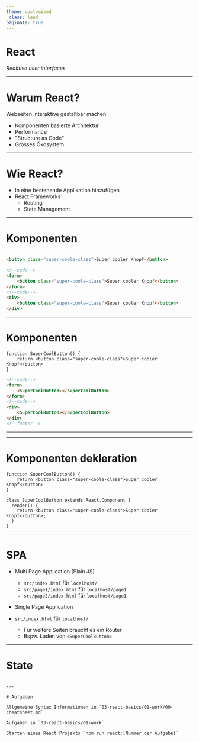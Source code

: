 ```yaml
---
theme: customized
_class: lead
paginate: true
---
```


# React

*Reaktive user interfaces*

--- 

# Warum **React**?

Webseiten interaktive gestaltbar machen

* Komponenten basierte Architektur
* Performance
* "Structure as Code"
* Grosses Ökosystem

---

# Wie **React**?

* In eine bestehende Applikation hinzufügen
* React Frameworks
    * Routing
    * State Management

---

# Komponenten

```html

<button class="super-coole-class">Super cooler Knopf</button>
```

```html
<!--code-->
<form>
    <button class="super-coole-class">Super cooler Knopf</button>
</form>
<!--code-->
<div>
    <button class="super-coole-class">Super cooler Knopf</button>
</div>
```

---

# Komponenten

```tsx
function SuperCoolButton() {
    return <button class="super-coole-class">Super cooler Knopf</button>
}
```

```html
<!--code-->
<form>
    <SuperCoolButton></SuperCoolButton>
</form>
<!--code-->
<div>
    <SuperCoolButton></SuperCoolButton>
</div>
<!--footer-->
```

---

---

# Komponenten dekleration

```tsx
function SuperCoolButton() {
    return <button class="super-coole-class">Super cooler Knopf</button>
}
```

```tsx
class SuperCoolButton extends React.Component {
  render() {
    return <button class="super-coole-class">Super cooler Knopf</button>;
  }
}
```

---

# SPA

* Multi Page Application (Plain JS)
    * `src/index.html` für `localhost/`
    * `src/page1/index.html` für `localhost/page1`
    * `src/page2/index.html` für `localhost/page1`

* Single Page Application
* `src/index.html` für `localhost/`
    * Für weitere Seiten braucht es ein Router
    * Bspw. Laden von `<SuperCoolButton>`

---
# State


````

---

# Aufgaben

Allgemeine Syntax Informationen in `03-react-basics/01-work/00-cheatsheet.md`

Aufgaben in `03-react-basics/01-work`

Starten eines React Projekts `npm run react:[Nummer der Aufgabe]`